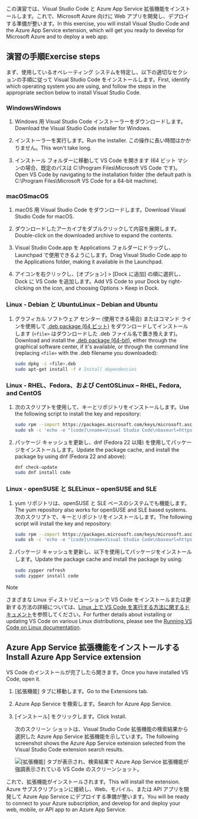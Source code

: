 <span data-ttu-id="9430d-101">この演習では、Visual Studio Code と Azure App Service 拡張機能をインストールします。これで、Microsoft Azure 向けに Web アプリを開発し、デプロイする準備が整います。</span><span class="sxs-lookup"><span data-stu-id="9430d-101">In this exercise, you will install Visual Studio Code and the Azure App Service extension, which will get you ready to develop for Microsoft Azure and to deploy a web app.</span></span>

## <a name="exercise-steps"></a><span data-ttu-id="9430d-102">演習の手順</span><span class="sxs-lookup"><span data-stu-id="9430d-102">Exercise steps</span></span>

<span data-ttu-id="9430d-103">まず、使用しているオペレーティング システムを特定し、以下の適切なセクションの手順に従って Visual Studio Code をインストールします。</span><span class="sxs-lookup"><span data-stu-id="9430d-103">First, identify which operating system you are using, and follow the steps in the appropriate section below to install Visual Studio Code.</span></span>

### <a name="windows"></a><span data-ttu-id="9430d-104">Windows</span><span class="sxs-lookup"><span data-stu-id="9430d-104">Windows</span></span>

1. <span data-ttu-id="9430d-105">Windows 用 Visual Studio Code インストーラーをダウンロードします。</span><span class="sxs-lookup"><span data-stu-id="9430d-105">Download the Visual Studio Code installer for Windows.</span></span>

1. <span data-ttu-id="9430d-106">インストーラーを実行します。</span><span class="sxs-lookup"><span data-stu-id="9430d-106">Run the installer.</span></span> <span data-ttu-id="9430d-107">この操作に長い時間はかかりません。</span><span class="sxs-lookup"><span data-stu-id="9430d-107">This won't take long.</span></span>

1. <span data-ttu-id="9430d-108">インストール フォルダーに移動して VS Code を開きます (64 ビット マシンの場合、既定のパスは C:\Program Files\Microsoft VS Code です)。</span><span class="sxs-lookup"><span data-stu-id="9430d-108">Open VS Code by navigating to the installation folder (the default path is C:\Program Files\Microsoft VS Code for a 64-bit machine).</span></span>

### <a name="macos"></a><span data-ttu-id="9430d-109">macOS</span><span class="sxs-lookup"><span data-stu-id="9430d-109">macOS</span></span>

1. <span data-ttu-id="9430d-110">macOS 用 Visual Studio Code をダウンロードします。</span><span class="sxs-lookup"><span data-stu-id="9430d-110">Download Visual Studio Code for macOS.</span></span>

1. <span data-ttu-id="9430d-111">ダウンロードしたアーカイブをダブルクリックして内容を展開します。</span><span class="sxs-lookup"><span data-stu-id="9430d-111">Double-click on the downloaded archive to expand the contents.</span></span>

1. <span data-ttu-id="9430d-112">Visual Studio Code.app を Applications フォルダーにドラッグし、Launchpad で使用できるようにします。</span><span class="sxs-lookup"><span data-stu-id="9430d-112">Drag Visual Studio Code.app to the Applications folder, making it available in the Launchpad.</span></span>

1. <span data-ttu-id="9430d-113">アイコンを右クリックし、[オプション] > [Dock に追加] の順に選択し、Dock に VS Code を追加します。</span><span class="sxs-lookup"><span data-stu-id="9430d-113">Add VS Code to your Dock by right-clicking on the icon, and choosing Options > Keep in Dock.</span></span>

### <a name="linux--debian-and-ubuntu"></a><span data-ttu-id="9430d-114">Linux - Debian と Ubuntu</span><span class="sxs-lookup"><span data-stu-id="9430d-114">Linux – Debian and Ubuntu</span></span>

1. <span data-ttu-id="9430d-115">グラフィカル ソフトウェア センター (使用できる場合) またはコマンド ラインを使用して [.deb package (64 ビット)](https://go.microsoft.com/fwlink/?LinkID=760868) をダウンロードしてインストールします (`<file>` はダウンロードした .deb ファイル名で置き換えます)。</span><span class="sxs-lookup"><span data-stu-id="9430d-115">Download and install the [.deb package (64-bit)](https://go.microsoft.com/fwlink/?LinkID=760868), either through the graphical software center, if it's available, or through the command line (replacing `<file>` with the .deb filename you downloaded):</span></span>

    ```bash
    sudo dpkg -i <file>.deb
    sudo apt-get install -f # Install dependencies
    ```

### <a name="linux--rhel-fedora-and-centos"></a><span data-ttu-id="9430d-116">Linux - RHEL、Fedora、および CentOS</span><span class="sxs-lookup"><span data-stu-id="9430d-116">Linux – RHEL, Fedora, and CentOS</span></span>

1. <span data-ttu-id="9430d-117">次のスクリプトを使用して、キーとリポジトリをインストールします。</span><span class="sxs-lookup"><span data-stu-id="9430d-117">Use the following script to install the key and repository:</span></span>

    ```bash
    sudo rpm --import https://packages.microsoft.com/keys/microsoft.asc
    sudo sh -c 'echo -e "[code]\nname=Visual Studio Code\nbaseurl=https://packages.microsoft.com/yumrepos/vscode\nenabled=1\ngpgcheck=1\ngpgkey=https://packages.microsoft.com/keys/microsoft.asc" > /etc/yum.repos.d/vscode.repo'
    ```

1. <span data-ttu-id="9430d-118">パッケージ キャッシュを更新し、dnf (Fedora 22 以降) を使用してパッケージをインストールします。</span><span class="sxs-lookup"><span data-stu-id="9430d-118">Update the package cache, and install the package by using dnf (Fedora 22 and above):</span></span>

    ```bash
    dnf check-update
    sudo dnf install code
    ```

### <a name="linux--opensuse-and-sle"></a><span data-ttu-id="9430d-119">Linux - openSUSE と SLE</span><span class="sxs-lookup"><span data-stu-id="9430d-119">Linux – openSUSE and SLE</span></span>

1. <span data-ttu-id="9430d-120">yum リポジトリは、openSUSE と SLE ベースのシステムでも機能します。</span><span class="sxs-lookup"><span data-stu-id="9430d-120">The yum repository also works for openSUSE and SLE based systems.</span></span> <span data-ttu-id="9430d-121">次のスクリプトで、キーとリポジトリをインストールします。</span><span class="sxs-lookup"><span data-stu-id="9430d-121">The following script will install the key and repository:</span></span>

    ```bash
    sudo rpm --import https://packages.microsoft.com/keys/microsoft.asc
    sudo sh -c 'echo -e "[code]\nname=Visual Studio Code\nbaseurl=https://packages.microsoft.com/yumrepos/vscode\nenabled=1\ntype=rpm-md\ngpgcheck=1\ngpgkey=https://packages.microsoft.com/keys/microsoft.asc" > /etc/zypp/repos.d/vscode.repo'
    ```

1. <span data-ttu-id="9430d-122">パッケージ キャッシュを更新し、以下を使用してパッケージをインストールします。</span><span class="sxs-lookup"><span data-stu-id="9430d-122">Update the package cache and install the package by using:</span></span>

    ```bash
    sudo zypper refresh
    sudo zypper install code
    ```

> [!NOTE]
> <span data-ttu-id="9430d-123">さまざまな Linux ディストリビューションで VS Code をインストールまたは更新する方法の詳細については、[Linux 上で VS Code を実行する方法に関するドキュメント](https://code.visualstudio.com/docs/setup/linux)を参照してください。</span><span class="sxs-lookup"><span data-stu-id="9430d-123">For further details about installing or updating VS Code on various Linux distributions, please see the [Running VS Code on Linux documentation](https://code.visualstudio.com/docs/setup/linux).</span></span>

## <a name="install-azure-app-service-extension"></a><span data-ttu-id="9430d-124">Azure App Service 拡張機能をインストールする</span><span class="sxs-lookup"><span data-stu-id="9430d-124">Install Azure App Service extension</span></span>

<span data-ttu-id="9430d-125">VS Code のインストールが完了したら開きます。</span><span class="sxs-lookup"><span data-stu-id="9430d-125">Once you have installed VS Code, open it.</span></span>

1. <span data-ttu-id="9430d-126">[拡張機能] タブに移動します。</span><span class="sxs-lookup"><span data-stu-id="9430d-126">Go to the Extensions tab.</span></span>

1. <span data-ttu-id="9430d-127">Azure App Service を検索します。</span><span class="sxs-lookup"><span data-stu-id="9430d-127">Search for Azure App Service.</span></span>

1. <span data-ttu-id="9430d-128">[インストール] をクリックします。</span><span class="sxs-lookup"><span data-stu-id="9430d-128">Click Install.</span></span>

    <span data-ttu-id="9430d-129">次のスクリーン ショットは、Visual Studio Code 拡張機能の検索結果から選択した Azure App Service 拡張機能を示しています。</span><span class="sxs-lookup"><span data-stu-id="9430d-129">The following screenshot shows the Azure App Service extension selected from the Visual Studio Code extension search results.</span></span>

    ![[拡張機能] タブが表示され、検索結果で Azure App Service 拡張機能が強調表示されている VS Code のスクリーンショット。](../media/3-install-azure-extension.png)

<span data-ttu-id="9430d-131">これで、拡張機能がインストールされます。</span><span class="sxs-lookup"><span data-stu-id="9430d-131">This will install the extension.</span></span> <span data-ttu-id="9430d-132">Azure サブスクリプションに接続し、Web、モバイル、または API アプリを開発して Azure App Service にデプロイする準備が整います。</span><span class="sxs-lookup"><span data-stu-id="9430d-132">You will be ready to connect to your Azure subscription, and develop for and deploy your web, mobile, or API app to an Azure App Service.</span></span>
